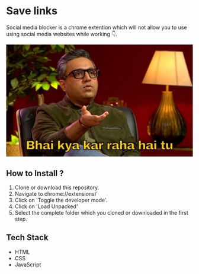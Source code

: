 # Save links

Social media blocker is a chrome extention which will not allow you to use using social media websites while working 👇.

![Demo Photo](./assets/banner.jpg)

## How to Install ?

1. Clone or download this repository.
2. Navigate to chrome://extensions/
3. Click on 'Toggle the developer mode'.
4. Click on 'Load Unpacked'
5. Select the complete folder which you cloned or downloaded in the first step.

## Tech Stack

- HTML
- CSS
- JavaScript
